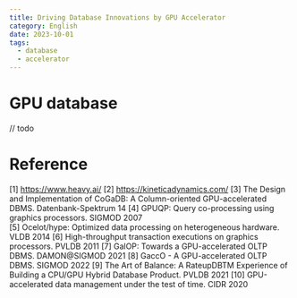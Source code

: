 ```yaml
---
title: Driving Database Innovations by GPU Accelerator
category: English
date: 2023-10-01
tags: 
  - database
  - accelerator
---
```


# GPU database
// todo

# Reference
[1] https://www.heavy.ai/
[2] https://kineticadynamics.com/
[3] The Design and Implementation of CoGaDB: A Column-oriented GPU-accelerated      
      DBMS. Datenbank-Spektrum 14 
[4] GPUQP: Query co-processing using graphics processors. SIGMOD 2007  
[5] Ocelot/hype: Optimized data processing on heterogeneous hardware. VLDB 2014
[6] High-throughput transaction executions on graphics processors. PVLDB 2011
[7] GalOP: Towards a GPU-accelerated OLTP DBMS. DAMON@SIGMOD 2021
[8] GaccO - A GPU-accelerated OLTP DBMS. SIGMOD 2022
[9] The Art of Balance: A RateupDBTM Experience of Building a CPU/GPU Hybrid 
      Database Product. PVLDB 2021
[10] GPU-accelerated data management under the test of time. CIDR 2020
